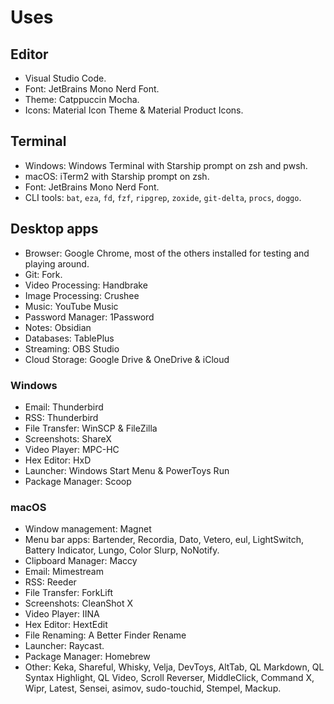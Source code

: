 # Uses

## Editor
- Visual Studio Code.
- Font: JetBrains Mono Nerd Font.
- Theme: Catppuccin Mocha.
- Icons: Material Icon Theme & Material Product Icons.

## Terminal
- Windows: Windows Terminal with Starship prompt on zsh and pwsh.
- macOS: iTerm2 with Starship prompt on zsh.
- Font: JetBrains Mono Nerd Font.
- CLI tools: `bat`, `eza`, `fd`, `fzf`, `ripgrep`, `zoxide`, `git-delta`, `procs`, `doggo`.

## Desktop apps
- Browser: Google Chrome, most of the others installed for testing and playing around.
- Git: Fork.
- Video Processing: Handbrake
- Image Processing: Crushee
- Music: YouTube Music
- Password Manager: 1Password
- Notes: Obsidian
- Databases: TablePlus
- Streaming: OBS Studio
- Cloud Storage: Google Drive & OneDrive & iCloud

### Windows
- Email: Thunderbird
- RSS: Thunderbird
- File Transfer: WinSCP & FileZilla
- Screenshots: ShareX
- Video Player: MPC-HC
- Hex Editor: HxD
- Launcher: Windows Start Menu & PowerToys Run
- Package Manager: Scoop

### macOS
- Window management: Magnet
- Menu bar apps: Bartender, Recordia, Dato, Vetero, eul, LightSwitch, Battery Indicator, Lungo, Color Slurp, NoNotify.
- Clipboard Manager: Maccy
- Email: Mimestream
- RSS: Reeder
- File Transfer: ForkLift
- Screenshots: CleanShot X
- Video Player: IINA
- Hex Editor: HextEdit
- File Renaming: A Better Finder Rename
- Launcher: Raycast.
- Package Manager: Homebrew
- Other: Keka, Shareful, Whisky, Velja, DevToys, AltTab, QL Markdown, QL Syntax Highlight, QL Video, Scroll Reverser, MiddleClick, Command X, Wipr, Latest, Sensei, asimov, sudo-touchid, Stempel, Mackup.
